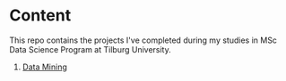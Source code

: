 # Content
This repo contains the projects I've completed during my studies in MSc Data Science Program at Tilburg University.

1. [Data Mining](https://github.com/karanse/Tilburg_Uni_MSc_Data_Science/tree/master/Data%20Mining)
## 
